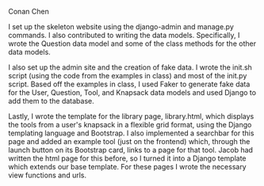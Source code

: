 Conan Chen

I set up the skeleton website using the django-admin and manage.py commands. I
also contributed to writing the data models. Specifically, I wrote the Question
data model and some of the class methods for the other data models.

I also set up the admin site and the creation of fake data. I wrote the init.sh
script (using the code from the examples in class) and most of the init.py
script. Based off the examples in class, I used Faker to generate fake data for
the User, Question, Tool, and Knapsack data models and used Django to add them
to the database.

Lastly, I wrote the template for the library page, library.html, which displays
the tools from a user's knapsack in a flexible grid format, using the Django
templating language and Bootstrap. I also implemented a searchbar for this page
and added an example tool (just on the frontend) which, through the launch
button on its Bootstrap card, links to a page for that tool. Jacob had written
the html page for this before, so I turned it into a Django template which extends
our base template. For these pages I wrote the necessary view functions and
urls.
